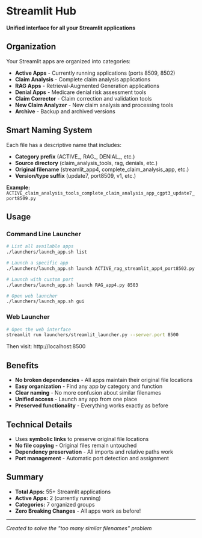 # Streamlit Hub

**Unified interface for all your Streamlit applications**

## Organization

Your Streamlit apps are organized into categories:

- **Active Apps** - Currently running applications (ports 8509, 8502)
- **Claim Analysis** - Complete claim analysis applications  
- **RAG Apps** - Retrieval-Augmented Generation applications
- **Denial Apps** - Medicare denial risk assessment tools
- **Claim Corrector** - Claim correction and validation tools
- **New Claim Analyzer** - New claim analysis and processing tools
- **Archive** - Backup and archived versions

## Smart Naming System

Each file has a descriptive name that includes:
- **Category prefix** (ACTIVE_, RAG_, DENIAL_, etc.)
- **Source directory** (claim_analysis_tools, rag, denials, etc.)
- **Original filename** (streamlit_app4, complete_claim_analysis_app, etc.)
- **Version/type suffix** (update7, port8509, v1, etc.)

**Example:** `ACTIVE_claim_analysis_tools_complete_claim_analysis_app_cgpt3_update7_port8509.py`

## Usage

### Command Line Launcher

```bash
# List all available apps
./launchers/launch_app.sh list

# Launch a specific app
./launchers/launch_app.sh launch ACTIVE_rag_streamlit_app4_port8502.py

# Launch with custom port
./launchers/launch_app.sh launch RAG_app4.py 8503

# Open web launcher
./launchers/launch_app.sh gui
```

### Web Launcher

```bash
# Open the web interface
streamlit run launchers/streamlit_launcher.py --server.port 8500
```

Then visit: http://localhost:8500

## Benefits

- **No broken dependencies** - All apps maintain their original file locations
- **Easy organization** - Find any app by category and function
- **Clear naming** - No more confusion about similar filenames
- **Unified access** - Launch any app from one place
- **Preserved functionality** - Everything works exactly as before

## Technical Details

- Uses **symbolic links** to preserve original file locations
- **No file copying** - Original files remain untouched
- **Dependency preservation** - All imports and relative paths work
- **Port management** - Automatic port detection and assignment

## Summary

- **Total Apps:** 55+ Streamlit applications
- **Active Apps:** 2 (currently running)
- **Categories:** 7 organized groups
- **Zero Breaking Changes** - All apps work as before!

---

*Created to solve the "too many similar filenames" problem*
